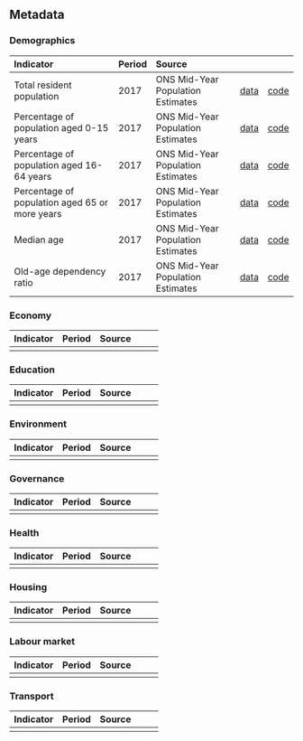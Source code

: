 
## Metadata

### Demographics

| Indicator     | Period        | Source        | &nbsp;         | &nbsp;       |
|:------------- |:------------- |:------------- |:------------- |:------------- |
| Total resident population | 2017 | ONS Mid-Year Population Estimates | [data](demographics/total_resident_population.csv) | [code](demographics/R/total_resident_population.R) |
| Percentage of population aged 0-15 years | 2017 | ONS Mid-Year Population Estimates | [data](demographics/population_0-15_years.csv) | [code](demographics/R/population_0-15_years.R) |
| Percentage of population aged 16-64 years | 2017 | ONS Mid-Year Population Estimates | [data](demographics/population_16-64_years.csv) | [code](demographics/R/population_16-64_years.R) |
| Percentage of population aged 65 or more years | 2017 | ONS Mid-Year Population Estimates | [data](demographics/population_65_or_more_years.csv) | [code](demographics/R/population_65_or_more_years.R) |
| Median age | 2017 | ONS Mid-Year Population Estimates | [data](demographics/median_age.csv) | [code](demographics/R/median_age.R) |
| Old-age dependency ratio | 2017 | ONS Mid-Year Population Estimates | [data](demographics/old_age_dependency_ratio.csv) | [code](demographics/R/old_age_dependency_ratio.R) |

### Economy

| Indicator     | Period        | Source        | &nbsp;        | &nbsp;        |
|:------------- |:------------- |:------------- |:------------- |:------------- |
|  |  |  |  |  |  |

### Education

| Indicator     | Period        | Source        | &nbsp;        | &nbsp;        |
|:------------- |:------------- |:------------- |:------------- |:------------- |
|  |  |  |  |  |  |

### Environment

| Indicator     | Period        | Source        | &nbsp;        | &nbsp;        |
|:------------- |:------------- |:------------- |:------------- |:------------- |
|  |  |  |  |  |  |

### Governance

| Indicator     | Period        | Source        | &nbsp;        | &nbsp;        |
|:------------- |:------------- |:------------- |:------------- |:------------- |
|  |  |  |  |  |  |

### Health

| Indicator     | Period        | Source        | &nbsp;        | &nbsp;        |
|:------------- |:------------- |:------------- |:------------- |:------------- |
|  |  |  |  |  |  |

### Housing

| Indicator     | Period        | Source        | &nbsp;        | &nbsp;        |
|:------------- |:------------- |:------------- |:------------- |:------------- |
|  |  |  |  |  |  |

### Labour market

| Indicator     | Period        | Source        | &nbsp;        | &nbsp;        |
|:------------- |:------------- |:------------- |:------------- |:------------- |
|  |  |  |  |  |  |

### Transport

| Indicator     | Period        | Source        | &nbsp;        | &nbsp;        |
|:------------- |:------------- |:------------- |:------------- |:------------- |
|  |  |  |  |  |  |
